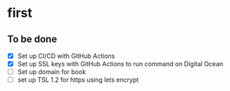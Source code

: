 # first

## To be done

- [x] Set up CI/CD with GitHub Actions
- [x] Set up SSL keys with GitHub Actions to run command on Digital Ocean
- [ ] Set up domain for book
- [ ] set up TSL 1.2 for https using lets encrypt
